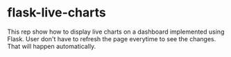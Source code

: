 # flask-live-charts
This rep show how to display live charts on a dashboard implemented using Flask. User don't have to refresh the page everytime to see the changes. That will happen automatically. 
